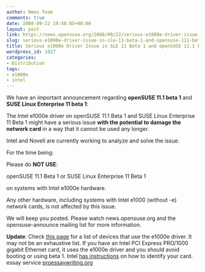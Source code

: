 ```yaml
---
author: News Team
comments: true
date: 2008-09-22 19:48:05+00:00
layout: post
link: https://news.opensuse.org/2008/09/22/serious-e1000e-driver-issue-in-sle-11-beta-1-and-opensuse-111-beta-1/
slug: serious-e1000e-driver-issue-in-sle-11-beta-1-and-opensuse-111-beta-1
title: Serious e1000e Driver Issue in SLE 11 Beta 1 and openSUSE 11.1 Beta 1
wordpress_id: 1027
categories:
- Distribution
tags:
- e1000e
- intel
---
```


We have an important announcement regarding **openSUSE 11.1 beta 1** and **SUSE Linux Enterprise 11 beta 1**:

The Intel e1000e driver on openSUSE 11.1 Beta 1 and SUSE Linux Enterprise 11 Beta 1 might have a serious issue **with the potential to damage the network card** in a way that it cannot be used any longer.

Intel and Novell are currently working to analyze and solve the issue.

For the time being:

Please do **NOT USE**:

openSUSE 11.1 Beta 1
or
SUSE Linux Enterprise 11 Beta 1

on systems with Intel e1000e hardware.

Any other hardware, including systems with Intel e1000 (without -e) network cards, is not affected by this issue.

We will keep you posted. Please watch news.opensuse.org and the opensuse-announce mailing list for more information.

**Update**: Check [this page](//cateee.net/lkddb/web-lkddb/E1000E.html) for a list of devices that use the e1000e driver. It may not be an exhaustive list. If you have an Intel PCI Express PRO/1000 gigabit Ethernet card, it uses the e1000e driver and you should avoid booting or using beta 1. Intel [has instructions](//support.intel.com/support/network/sb/cs-008441.htm) on how to identify your card. essay service [proessaywriting.org](https://proessaywriting.org)

